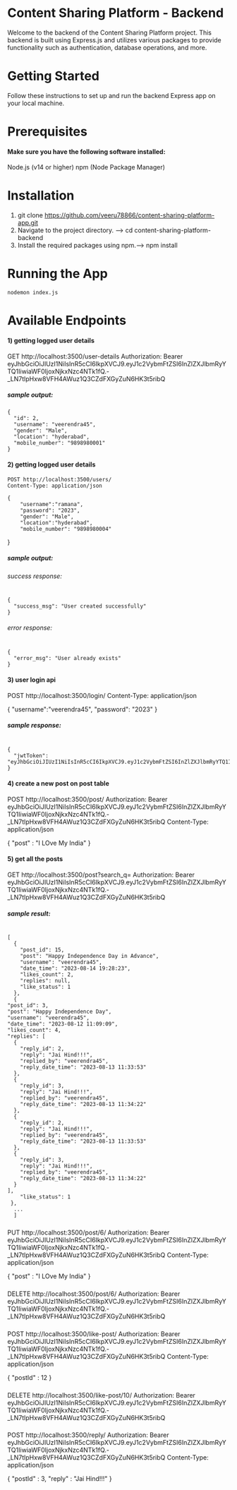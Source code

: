 
# Content Sharing Platform - Backend
Welcome to the backend of the Content Sharing Platform project. This backend is built using Express.js and utilizes various packages to provide functionality such as authentication, database operations, and more.

# Getting Started
Follow these instructions to set up and run the backend Express app on your local machine.

# Prerequisites
#### Make sure you have the following software installed:
Node.js (v14 or higher)
npm (Node Package Manager)
# Installation
1) git clone https://github.com/veeru78866/content-sharing-platform-app.git
2) Navigate to the project directory. --> cd content-sharing-platform-backend
3) Install the required packages using npm.--> npm install
# Running the App
    nodemon index.js 
# Available Endpoints
#### 1) getting logged user details
GET http://localhost:3500/user-details
Authorization: Bearer eyJhbGciOiJIUzI1NiIsInR5cCI6IkpXVCJ9.eyJ1c2VybmFtZSI6InZlZXJlbmRyYTQ1IiwiaWF0IjoxNjkxNzc4NTk1fQ.-_LN7tlpHxw8VFH4AWuz1Q3CZdFXGyZuN6HK3t5ribQ

##### sample output: 
###
        
    {
      "id": 2,
      "username": "veerendra45",
      "gender": "Male",
      "location": "hyderabad",
      "mobile_number": "9898980001"
    }

#### 2) getting logged user details

    POST http://localhost:3500/users/
    Content-Type: application/json
    
    {   
        "username":"ramana",
        "password": "2023",
        "gender": "Male",
        "location":"hyderabad",
        "mobile_number": "9898980004"
}
##### sample output: 
###### success response:
  # 
    {
      "success_msg": "User created successfully"
    }
###### error response:
#
        
    {
      "error_msg": "User already exists"
    }

#### 3) user login api
POST http://localhost:3500/login/
Content-Type: application/json

{
    "username":"veerendra45",
    "password": "2023"
}
##### sample response:
#
    {
      "jwtToken": "eyJhbGciOiJIUzI1NiIsInR5cCI6IkpXVCJ9.eyJ1c2VybmFtZSI6InZlZXJlbmRyYTQ1IiwiaWF0IjoxNjkyMDM2ODQzfQ.p1LjzEAWp_zK6nwdDJCRSzCIfWQb0evcu87YLjx6UwQ"
    }

#### 4) create a new post on post table
POST  http://localhost:3500/post/
Authorization: Bearer eyJhbGciOiJIUzI1NiIsInR5cCI6IkpXVCJ9.eyJ1c2VybmFtZSI6InZlZXJlbmRyYTQ1IiwiaWF0IjoxNjkxNzc4NTk1fQ.-_LN7tlpHxw8VFH4AWuz1Q3CZdFXGyZuN6HK3t5ribQ
Content-Type: application/json

{
    "post" : "I LOve My India"
}
#### 5) get all the posts 
GET  http://localhost:3500/post?search_q=
Authorization: Bearer eyJhbGciOiJIUzI1NiIsInR5cCI6IkpXVCJ9.eyJ1c2VybmFtZSI6InZlZXJlbmRyYTQ1IiwiaWF0IjoxNjkxNzc4NTk1fQ.-_LN7tlpHxw8VFH4AWuz1Q3CZdFXGyZuN6HK3t5ribQ
##### sample result:
#
    [
      {
        "post_id": 15,
        "post": "Happy Independence Day in Advance",
        "username": "veerendra45",
        "date_time": "2023-08-14 19:28:23",
        "likes_count": 2,
        "replies": null,
        "like_status": 1
      },
      {
    "post_id": 3,
    "post": "Happy Independence Day",
    "username": "veerendra45",
    "date_time": "2023-08-12 11:09:09",
    "likes_count": 4,
    "replies": [
      {
        "reply_id": 2,
        "reply": "Jai Hind!!!",
        "replied_by": "veerendra45",
        "reply_date_time": "2023-08-13 11:33:53"
      },
      {
        "reply_id": 3,
        "reply": "Jai Hind!!!",
        "replied_by": "veerendra45",
        "reply_date_time": "2023-08-13 11:34:22"
      },
      {
        "reply_id": 2,
        "reply": "Jai Hind!!!",
        "replied_by": "veerendra45",
        "reply_date_time": "2023-08-13 11:33:53"
      },
      {
        "reply_id": 3,
        "reply": "Jai Hind!!!",
        "replied_by": "veerendra45",
        "reply_date_time": "2023-08-13 11:34:22"
      }
    ],
        "like_status": 1
     },
      ...
      ]
###
PUT   http://localhost:3500/post/6/
Authorization: Bearer eyJhbGciOiJIUzI1NiIsInR5cCI6IkpXVCJ9.eyJ1c2VybmFtZSI6InZlZXJlbmRyYTQ1IiwiaWF0IjoxNjkxNzc4NTk1fQ.-_LN7tlpHxw8VFH4AWuz1Q3CZdFXGyZuN6HK3t5ribQ
Content-Type: application/json

{
    "post" : "I LOve My India"
}

###
DELETE   http://localhost:3500/post/6/
Authorization: Bearer eyJhbGciOiJIUzI1NiIsInR5cCI6IkpXVCJ9.eyJ1c2VybmFtZSI6InZlZXJlbmRyYTQ1IiwiaWF0IjoxNjkxNzc4NTk1fQ.-_LN7tlpHxw8VFH4AWuz1Q3CZdFXGyZuN6HK3t5ribQ

###
POST  http://localhost:3500/like-post/
Authorization: Bearer eyJhbGciOiJIUzI1NiIsInR5cCI6IkpXVCJ9.eyJ1c2VybmFtZSI6InZlZXJlbmRyYTQ1IiwiaWF0IjoxNjkxNzc4NTk1fQ.-_LN7tlpHxw8VFH4AWuz1Q3CZdFXGyZuN6HK3t5ribQ
Content-Type: application/json

{
    "postId" : 12
}
###
DELETE   http://localhost:3500/like-post/10/
Authorization: Bearer eyJhbGciOiJIUzI1NiIsInR5cCI6IkpXVCJ9.eyJ1c2VybmFtZSI6InZlZXJlbmRyYTQ1IiwiaWF0IjoxNjkxNzc4NTk1fQ.-_LN7tlpHxw8VFH4AWuz1Q3CZdFXGyZuN6HK3t5ribQ

###
POST  http://localhost:3500/reply/
Authorization: Bearer eyJhbGciOiJIUzI1NiIsInR5cCI6IkpXVCJ9.eyJ1c2VybmFtZSI6InZlZXJlbmRyYTQ1IiwiaWF0IjoxNjkxNzc4NTk1fQ.-_LN7tlpHxw8VFH4AWuz1Q3CZdFXGyZuN6HK3t5ribQ
Content-Type: application/json

{
    "postId" : 3,
    "reply" : "Jai Hind!!!"
}
###
    
    


